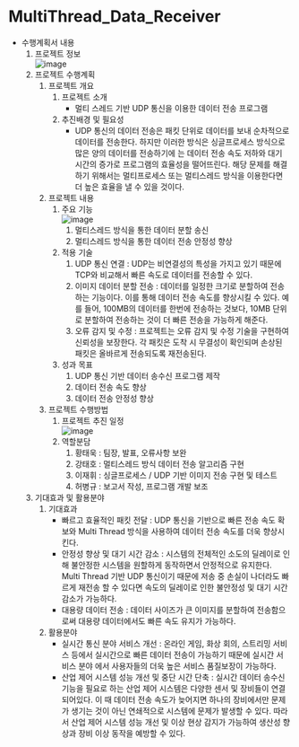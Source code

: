 # MultiThread_Data_Receiver
- 수행계획서 내용
    1. 프로젝트 정보   
    ![image](https://user-images.githubusercontent.com/110087545/236786771-57b7ce6f-9c26-4b7c-b61e-ae262a0d7ab7.png)   
    2. 프로젝트 수행계획
        1. 프로젝트 개요
            1. 프로젝트 소개
                - 멀티 스레드 기반 UDP 통신을 이용한 데이터 전송 프로그램
            2. 추진배경 및 필요성
                - UDP 통신의 데이터 전송은 패킷 단위로 데이터를 보내 순차적으로 데이터를 전송한다. 하지만 이러한 방식은 싱글프로세스 방식으로 많은 양의 데이터를 전송하기에 는 데이터 전송 속도 저하와 대기 시간의 증가로 프로그램의 효율성을 떨어뜨린다. 해당 문제를 해결하기 위해서는 멀티프로세스 또는 멀티스레드 방식을 이용한다면 더 높은 효율을 낼 수 있을 것이다.
        2. 프로젝트 내용
            1. 주요 기능   
                ![image](https://user-images.githubusercontent.com/110087545/236787345-cc2d4bf6-69db-4369-8d18-723a61ba1e47.png)
                1. 멀티스레드 방식을 통한 데이터 분할 송신
                2. 멀티스레드 방식을 통한 데이터 전송 안정성 향상
            2. 적용 기술
                1. UDP 통신 연결 : UDP는 비연결성의 특성을 가지고 있기 때문에 TCP와 비교해서 빠른 속도로 데이터를 전송할 수 있다.
                2. 이미지 데이터 분할 전송 : 데이터를 일정한 크기로 분할하여 전송하는 기능이다. 이를 통해 데이터 전송 속도를 향상시킬 수 있다. 예를 들어, 100MB의 데이터를 한번에 전송하는 것보다, 10MB 단위로 분할하여 전송하는 것이 더 빠른 전송을 가능하게 해준다.
                3. 오류 감지 및 수정 : 프로젝트는 오류 감지 및 수정 기술을 구현하여 신뢰성을 보장한다. 각 패킷은 도착 시 무결성이 확인되며 손상된 패킷은 올바르게 전송되도록 재전송된다.
            3. 성과 목표
                1. UDP 통신 기반 데이터 송수신 프로그램 제작
                2. 데이터 전송 속도 향상
                3. 데이터 전송 안정성 향상
        3. 프로젝트 수행방법
            1. 프로젝트 추진 일정   
                ![image](https://user-images.githubusercontent.com/110087545/236788565-a1675127-3e50-4a12-ad3a-28aee2355cfc.png)
            2. 역할분담
                1. 황태욱 : 팀장, 발표, 오류사항 보완
                2. 강태호 : 멀티스레드 방식 데이터 전송 알고리즘 구현
                3. 이재휘 : 싱글프로세스 / UDP 기반 이미지 전송 구현 및 테스트
                4. 허병규 : 보고서 작성, 프로그램 개발 보조
    3. 기대효과 및 활용분야
        1. 기대효과
            - 빠르고 효율적인 패킷 전달 : UDP 통신을 기반으로 빠른 전송 속도 확보와 Multi Thread 방식을 사용하여 데이터 전송 속도를 더욱 향상시킨다.
            - 안정성 향상 및 대기 시간 감소 : 시스템의 전체적인 소도의 딜레이로 인해 불안정한 시스템을 원할하게 동작하면서 안정적으로 유지한다. Multi Thread 기반 UDP 통신이기 때문에 저송 중 손실이 나더라도 빠르게 재전송 할 수 있다면 속도의 딜레이로 인한 불안정성 및 대기 시간 감소가 가능하다.
            - 대용량 데이터 전송 : 데이터 사이즈가 큰 이미지를 분할하여 전송함으로써 대용량 데이터에서도 빠른 속도 유지가 가능하다.
        2. 활용분야
            - 실시간 통신 분야 서비스 개선 : 온라인 게임, 화상 회의, 스트리밍 서비스 등에서 실시간으로 빠른 데이터 전송이 가능하기 때문에 실시간 서비스 분야 에서 사용자들의 더욱 높은 서비스 품질보장이 가능하다.
            - 산업 제어 시스템 성능 개선 및 중단 시간 단축 : 실시간 데이터 송수신 기능을 필요로 하는 산업 제어 시스템은 다양한 센서 및 장비들이 연결되어있다.  이 때 데이터 전송 속도가 늦어지면 하나의 장비에서만 문제가 생기는 것이 아닌 연쇄적으로 시스템에 문제가 발생할 수 있다. 따라서 산업 제어 시스템 성능 개선 및 이상 현상 감지가 가능하여 생산성 향상과 장비 이상 동작을 예방할 수 있다.